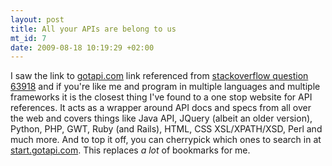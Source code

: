 ```yaml
--- 
layout: post
title: All your APIs are belong to us
mt_id: 7
date: 2009-08-18 10:19:29 +02:00
---
```

I saw the link to <a href="http://gotapi.com/">gotapi.com</a> link referenced from <a href="http://stackoverflow.com/questions/63918/what-is-the-best-online-javascript-css-html-xhtml-dom-reference">stackoverflow question 63918</a> and if you're like me and program in multiple languages and multiple frameworks it is the closest thing I've found to a one stop website for API references. It acts as a wrapper around API docs and specs from all over the web and covers things like Java API, JQuery (albeit an older version), Python, PHP, GWT, Ruby (and Rails), HTML, CSS XSL/XPATH/XSD, Perl and much more. And to top it off, you can cherrypick which ones to search in at <a href="http://start.gotapi.com/">start.gotapi.com</a>. This replaces <em>a lot</em> of bookmarks for me.  
